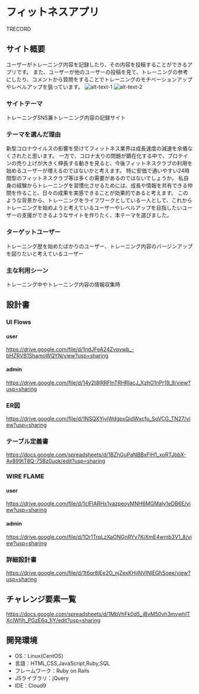 # フィットネスアプリ<br />
  TRECORD



## サイト概要
ユーザーがトレーニング内容を記録したり、その内容を投稿することができるアプリです。
また、ユーザーが他のユーザーの投稿を見て、トレーニングの参考にしたり、コメントから質問をすることでトレーニングのモチベーションアップやレベルアップを狙っています。
![alt-text-1](toppage.png "title-1") ![alt-text-2](about.png "title-2")

### サイトテーマ
トレーニングSNS兼トレーニング内容の記録サイト

### テーマを選んだ理由
新型コロナウイルスの影響を受けてフィットネス業界は成長速度の減速を余儀なくされたと思います。
一方で、コロナ太りの問題が顕在化する中で、プロテインの売り上げが大きく伸長する動きを見ると、今後フィットネスクラブの利用を始めるユーザーが増えるのではないかと考えます。
特に安価で通いやすい24時間型のフィットネスクラブ等は多くの需要があるのではないでしょうか。
私自身の経験からトレーニングを習慣化させるためには、成長や情報を共有できる仲間を作ること、日々の成果を実感できることが効果的であると考えます。
このような背景から、トレーニングをライフワークとしている一人として、これからトレーニングを始めようと考えているユーザーやレベルアップを目指したいユーザーの支援ができるようなサイトを作りたく、本テーマを選びました。

### ターゲットユーザー
トレーニング歴を始めたばかりのユーザー、トレーニング内容のバージンアップを図りたいと考えているユーザー

### 主な利用シーン
トレーニング中やトレーニング内容の情報収集時

## 設計書

### Ul Flows

#### user
https://drive.google.com/file/d/1ndJFeA24Zvqvwb_-bHZRVB1ShamoWQYN/view?usp=sharing

#### admin
https://drive.google.com/file/d/14y2t8lRRFInTRHRIacJ_XzhO1nPr19_9/view?usp=sharing

### ER図
https://drive.google.com/file/d/1NSQXYiyjWdgpxQidWxcfo_SoVCG_TN27/view?usp=sharing

### テーブル定義書
https://docs.google.com/spreadsheets/d/1BZhGuPaNBBxFlH1_xoRTJbbX-Av899tT8Q-75Bz0uok/edit?usp=sharing

### WIRE FLAME

#### user
https://drive.google.com/file/d/1clFlARHx1yazpeoyMNH6MGMaly1eDB6E/view?usp=sharing

#### admin
https://drive.google.com/file/d/1Or1TrqLzXaONGnRYv7KjXmE4wmb3V1_8/view?usp=sharing

### 詳細設計書
https://drive.google.com/file/d/1t6or8jEe2O_njZexKHjiNVINlEGhSoee/view?usp=sharing

## チャレンジ要素一覧
https://docs.google.com/spreadsheets/d/1MbVhFk0d5_jBvM50vh3mywhITXcIWfjh_PGzE6q_1jY/edit?usp=sharing

## 開発環境
- OS：Linux(CentOS)
- 言語：HTML,CSS,JavaScript,Ruby,SQL
- フレームワーク：Ruby on Rails
- JSライブラリ：jQuery
- IDE：Cloud9
